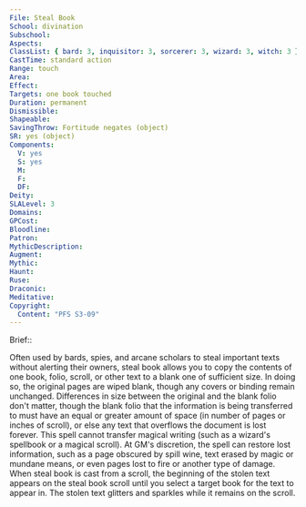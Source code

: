```yaml
---
File: Steal Book
School: divination
Subschool: 
Aspects: 
ClassList: { bard: 3, inquisitor: 3, sorcerer: 3, wizard: 3, witch: 3 }
CastTime: standard action
Range: touch
Area: 
Effect: 
Targets: one book touched
Duration: permanent
Dismissible: 
Shapeable: 
SavingThrow: Fortitude negates (object)
SR: yes (object)
Components:
  V: yes
  S: yes
  M: 
  F: 
  DF: 
Deity: 
SLALevel: 3
Domains: 
GPCost: 
Bloodline: 
Patron: 
MythicDescription: 
Augment: 
Mythic: 
Haunt: 
Ruse: 
Draconic: 
Meditative: 
Copyright:
  Content: "PFS S3-09"
---
```

Brief:: 

Often used by bards, spies, and arcane scholars to steal important texts without alerting their owners, steal book allows you to copy the contents of one book, folio, scroll, or other text to a blank one of sufficient size. In doing so, the original pages are wiped blank, though any covers or binding remain unchanged. Differences in size between the original and the blank folio don't matter, though the blank folio that the information is being transferred to must have an equal or greater amount of space (in number of pages or inches of scroll), or else any text that overflows the document is lost forever.  This spell cannot transfer magical writing (such as a wizard's spellbook or a magical scroll). At GM's discretion, the spell can restore lost information, such as a page obscured by spill wine, text erased by magic or mundane means, or even pages lost to fire or another type of damage.  When steal book is cast from a scroll, the beginning of the stolen text appears on the steal book scroll until you select a target book for the text to appear in. The stolen text glitters and sparkles while it remains on the scroll.
